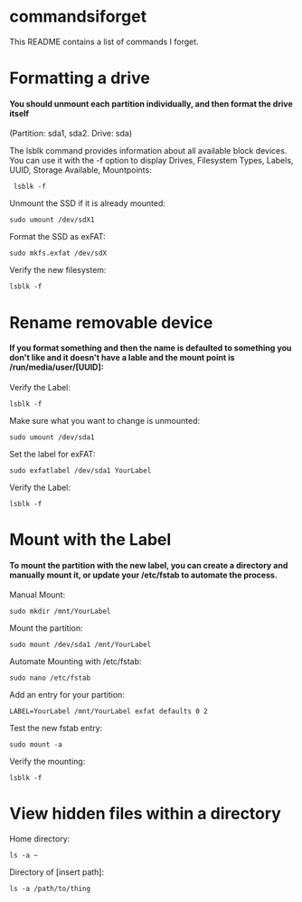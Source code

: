 # commandsiforget

This README contains a list of commands I forget.

# Formatting a drive

#### You should unmount each partition individually, and then format the drive itself 
(Partition: sda1, sda2. Drive: sda)

The lsblk command provides information about all available block devices. You can use it with the -f option to display Drives, Filesystem Types, Labels, UUID, Storage Available, Mountpoints:
```
 lsblk -f
```

Unmount the SSD if it is already mounted:
```
sudo umount /dev/sdX1
```

Format the SSD as exFAT:
```
sudo mkfs.exfat /dev/sdX
```

Verify the new filesystem:
```
lsblk -f
```

# Rename removable device

#### If you format something and then the name is defaulted to something you don't like and it doesn't have a lable and the mount point is /run/media/user/[UUID]:

Verify the Label:
```
lsblk -f
```

Make sure  what you want to change is unmounted:
```
sudo umount /dev/sda1
```

Set the label for exFAT:
```
sudo exfatlabel /dev/sda1 YourLabel
```

Verify the Label:
```
lsblk -f
```

# Mount with the Label

#### To mount the partition with the new label, you can create a directory and manually mount it, or update your /etc/fstab to automate the process.

Manual Mount:
```
sudo mkdir /mnt/YourLabel
```

Mount the partition:
```
sudo mount /dev/sda1 /mnt/YourLabel
```

Automate Mounting with /etc/fstab:
```
sudo nano /etc/fstab
```

Add an entry for your partition:
```
LABEL=YourLabel /mnt/YourLabel exfat defaults 0 2
```

Test the new fstab entry:
```
sudo mount -a
```

Verify the mounting:
```
lsblk -f
```

# View hidden files within a directory

Home directory:

```
ls -a ~
```

Directory of [insert path]:
```
ls -a /path/to/thing
```






























